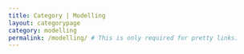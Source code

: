 ```yaml
---
title: Category | Modelling
layout: categorypage
category: modelling
permalink: /modelling/ # This is only required for pretty links.
---
```


